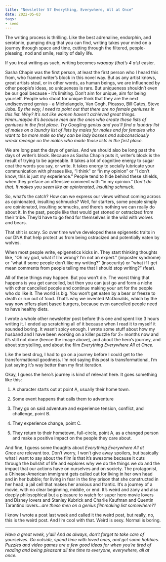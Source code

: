 ```yaml
---
title: "Newsletter 57 Everything, Everywhere, All at Once"
date: 2022-05-03
tags:
- seed
---
```


The writing process is thrilling. Like the best adrenaline, endorphin, and serotonin, pumping drug that you can find, writing takes your mind on a journey through space and time, cutting through the filtered, people-pleasing, nod and smile, reality of daily life.

If you treat writing as such, writing becomes _waaaay (that’s 4 a’s)_ easier.

Sasha Chapin was the first person, at least the first person who I heard this from, who framed writer’s block in this novel way. But as any artist knows, great artists steal, or in other words, as human beings, we are influenced by other people’s ideas, so uniqueness is rare. But uniqueness shouldn’t even be our goal because - it’s limiting. Don’t aim for unique, aim for being yourself. People who shoot for unique think that they are the next undiscovered genius - a Michelangelo, Van Gogh, Picasso, Bill Gates, Steve Jobs. _By the way, I need to point out that there are no female geniuses in this list. Why? It’s not like women haven’t achieved great things. Hmm..maybe it’s because men are the ones who create these lists of geniuses in the first place. Try Googling genius and you’ll find a laundry list of males on a laundry list of lists by males for males and for females who want to be more male so they can be lady bosses and subconsciously wreck revenge on the males who made those lists in the first place._

We are long past the days of genius. And we should also be long past the days of writer’s block. Because as Sasha Chapin puts it, writer’s block is the result of trying to be agreeable. It takes a lot of cognitive energy to sugar coat the words you say, or write. It takes energy to socially lubricate your communication with phrases like, “I think” or “in my opinion” or “I don’t know, this is just my experience.” People tend to hide behind these shields, when they preface an offensive comment with “in my opinion.” _Don’t do that. It makes you seem like an opinionated, insulting schmuck._

So, what’s the catch? How can we express our views without coming across as opinionated, insulting schmucks? Well, for starters, some people simply are opinionated, insulting schmucks, and there’s nothing we can really do about it. In the past, people like that would get stoned or ostracized from their tribe. They’d have to go fend for themselves in the wild with wolves and bears.

That shit is scary. So over time we’ve developed these epigenetic traits in our DNA that help protect us from being ostracized and potentially eaten by wolves.

When most people write, epigenetics kicks in. They start thinking thoughts like, “Oh my god, what if I’m wrong? I’m not an expert.” (imposter syndrome) or “what if some people don’t like my writing?” (insecurity) or “what if I get mean comments from people telling me that I should stop writing?” (fear).

All of these things may happen. But you won’t die. The worst thing that happens is you get cancelled, but then you can just go and form a niche with other cancelled people and continue making your art for the people who do like it. The world is big. You won’t get eaten by a bear or freeze to death or run out of food. That’s why we invented McDonalds, which by the way now offers plant based burgers, because even cancelled people need to have healthy diets.

I wrote a whole other newsletter post before this one and spent like 3 hours writing it. I ended up scratching all of it because when I read it to myself it sounded boring. It wasn’t spicy enough. I wrote some stuff about how my husband and I have been working on a killer puzzle for 2+ months now and it’s still not done (hence the image above), and about the hero’s journey, and about storytelling, and about the film _Everything Everywhere All at Once._

Like the best drug, I had to go on a journey before I could get to the transformational goodness. I’m not saying this post is transformational, I’m just saying it’s way better than my first iteration.

Okay, I guess the hero’s journey is kind of relevant here. It goes something like this:

1.  A character starts out at point A, usually their home town.
    
2.  Some event happens that calls them to adventure
    
3.  They go on said adventure and experience tension, conflict, and challenge, point B.
    
4.  They experience change, point C.
    
5.  They return to their hometown, full-circle, point A, as a changed person and make a positive impact on the people they care about.
    

And fine, I guess some thoughts about _Everything Everywhere All at Once_ are relevant too. Don’t worry, I won’t give away spoilers, but basically what I want to say about the film is that it’s awesome because it cuts through the bullshit of life and explores why we do the things we do and the impact that our actions have on ourselves and on society. The protagonist, a Chinese-American immigrant gets called out for living in her own head and in her bubble; for living in fear in the tiny prison that she constructed in her head; a jail cell that makes her anxious and frantic. It’s a journey of a movie, with no clear beginning, middle, or end. It’s weird and zany and also deeply philosophical but a pleasure to watch for super hero movie lovers and Disney lovers and Stanley Kubrick and Charlie Kaufman and Quentin Tarantino lovers…_are these men on a genius filmmaking list somewhere??_

I know I wrote a post last week and called it the weird post, but really, no, this is the weird post. And I’m cool with that. Weird is sexy. Normal is boring.

---

_Have a great week, y’all! And as always, don’t forget to take care of yourselves. Go outside, spend time with loved ones, and get some hobbies. Puzzles and video games are a few good ideas for when you’re tired of reading and being pleasant all the time to everyone, everywhere, all at once._



